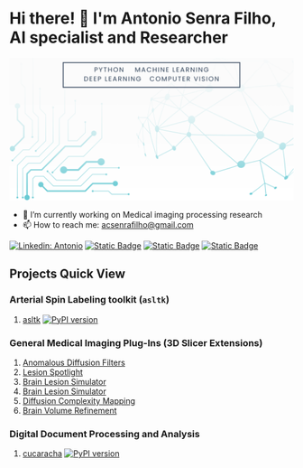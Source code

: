 # Hi there! 👋 I'm Antonio Senra Filho, AI specialist and Researcher

![Banner Image](image/github-profile-image.png)

- 🔭 I’m currently working on Medical imaging processing research
- 📫 How to reach me: acsenrafilho@gmail.com

[![Linkedin: Antonio](https://img.shields.io/badge/-LinkedIn-blue?style=flat&logo=Linkedin&logoColor=white&link=https://www.linkedin.com/in/acsenrafilho/)](https://www.linkedin.com/in/acsenrafilho/)
[![Static Badge](https://img.shields.io/badge/Research_Gate-light_green?style=flat&link=https://www.researchgate.net/profile/Antonio-Carlos-Senra-Filho)](https://www.researchgate.net/profile/Antonio-Carlos-Senra-Filho)
[![Static Badge](https://img.shields.io/badge/ORCiD-profile-dark_green?style=flat&link=https://orcid.org/0000-0002-9689-6053)](https://orcid.org/0000-0002-9689-6053)
[![Static Badge](https://img.shields.io/badge/Linktr.ee-profile-dark_green?style=flat&link=https://linktr.ee/acsenrafilho)](https://linktr.ee/acsenrafilho)


## Projects Quick View 

### Arterial Spin Labeling toolkit (`asltk`)

1. [asltk](https://pypi.org/project/asltk/)  [![PyPI version](https://badge.fury.io/py/asltk.svg)](https://badge.fury.io/py/asltk)

### General Medical Imaging Plug-Ins (3D Slicer Extensions)

1. [Anomalous Diffusion Filters](https://www.slicer.org/wiki/Documentation/Nightly/Extensions/AnomalousFilters)
2. [Lesion Spotlight](https://www.slicer.org/wiki/Documentation/Nightly/Extensions/LesionSpotlight)
3. [Brain Lesion Simulator](https://www.slicer.org/wiki/Documentation/Nightly/Extensions/LesionSimulator)
4. [Brain Lesion Simulator](https://www.slicer.org/wiki/Documentation/Nightly/Extensions/LesionSimulator)
5. [Diffusion Complexity Mapping](https://slicerdiffusioncomplexitymap.readthedocs.io/en/latest/)
6. [Brain Volume Refinement](https://www.slicer.org/wiki/Documentation/Nightly/Extensions/BrainVolumeRefinement)

### Digital Document Processing and Analysis

1. [cucaracha](https://cucaracha.readthedocs.io/en/latest/) [![PyPI version](https://badge.fury.io/py/cucaracha.svg)](https://badge.fury.io/py/cucaracha)

